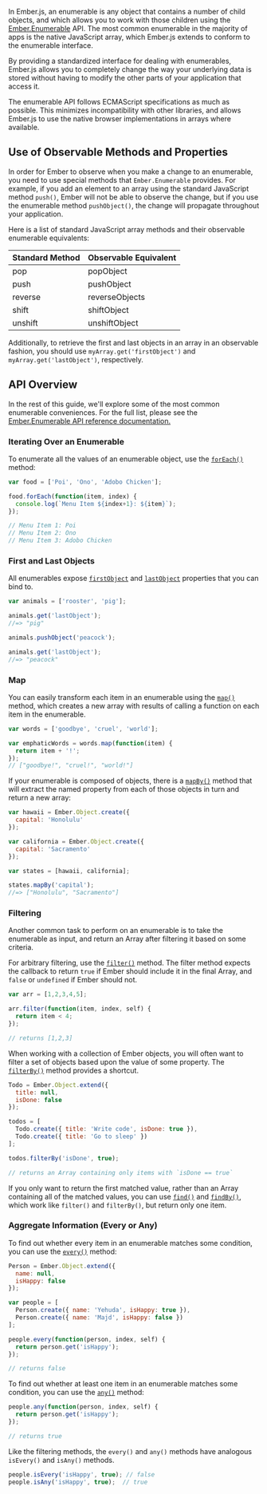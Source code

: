 In Ember.js, an enumerable is any object that contains a number of child
objects, and which allows you to work with those children using the
[Ember.Enumerable](http://emberjs.com/api/classes/Ember.Enumerable.html) API. The most common
enumerable in the majority of apps is the native JavaScript array, which
Ember.js extends to conform to the enumerable interface.

By providing a standardized interface for dealing with enumerables,
Ember.js allows you to completely change the way your underlying data is
stored without having to modify the other parts of your application that
access it.

The enumerable API follows ECMAScript specifications as much as
possible. This minimizes incompatibility with other libraries, and
allows Ember.js to use the native browser implementations in arrays
where available.

## Use of Observable Methods and Properties

In order for Ember to observe when you make a change to an enumerable, you need
to use special methods that `Ember.Enumerable` provides. For example, if you add
an element to an array using the standard JavaScript method `push()`, Ember will
not be able to observe the change, but if you use the enumerable method
`pushObject()`, the change will propagate throughout your application.

Here is a list of standard JavaScript array methods and their observable
enumerable equivalents:

<table>
  <thead>
    <tr><th>Standard Method</th><th>Observable Equivalent</th></tr>
  </thead>
  <tbody>
    <tr><td>pop</td><td>popObject</td></tr>
    <tr><td>push</td><td>pushObject</td></tr>
    <tr><td>reverse</td><td>reverseObjects</td></tr>
    <tr><td>shift</td><td>shiftObject</td></tr>
    <tr><td>unshift</td><td>unshiftObject</td></tr>
  </tbody>
</table>

Additionally, to retrieve the first and last objects in an array
in an observable fashion, you should use `myArray.get('firstObject')` and
`myArray.get('lastObject')`, respectively.

## API Overview

In the rest of this guide, we'll explore some of the most common enumerable
conveniences. For the full list, please see the [Ember.Enumerable API
reference documentation.](http://emberjs.com/api/classes/Ember.Enumerable.html)

### Iterating Over an Enumerable

To enumerate all the values of an enumerable object, use the [`forEach()`][1]
method:

[1]: http://emberjs.com/api/classes/Ember.Enumerable.html#method_forEach

```javascript
var food = ['Poi', 'Ono', 'Adobo Chicken'];

food.forEach(function(item, index) {
  console.log(`Menu Item ${index+1}: ${item}`);
});

// Menu Item 1: Poi
// Menu Item 2: Ono
// Menu Item 3: Adobo Chicken
```

### First and Last Objects

All enumerables expose [`firstObject`][1] and [`lastObject`][2] properties
that you can bind to.

[1]: http://emberjs.com/api/classes/Ember.Enumerable.html#property_firstObject
[2]: http://emberjs.com/api/classes/Ember.Enumerable.html#property_lastObject

```javascript
var animals = ['rooster', 'pig'];

animals.get('lastObject');
//=> "pig"

animals.pushObject('peacock');

animals.get('lastObject');
//=> "peacock"
```

### Map

You can easily transform each item in an enumerable using the
[`map()`][1] method, which creates a new array with results of calling a
function on each item in the enumerable.

[1]: http://emberjs.com/api/classes/Ember.Enumerable.html#method_map

```javascript
var words = ['goodbye', 'cruel', 'world'];

var emphaticWords = words.map(function(item) {
  return item + '!';
});
// ["goodbye!", "cruel!", "world!"]
```

If your enumerable is composed of objects, there is a [`mapBy()`][1]
method that will extract the named property from each of those objects
in turn and return a new array:

[1]: http://emberjs.com/api/classes/Ember.Enumerable.html#method_mapBy

```javascript
var hawaii = Ember.Object.create({
  capital: 'Honolulu'
});

var california = Ember.Object.create({
  capital: 'Sacramento'
});

var states = [hawaii, california];

states.mapBy('capital');
//=> ["Honolulu", "Sacramento"]
```

### Filtering

Another common task to perform on an enumerable is to take the
enumerable as input, and return an Array after filtering it based on
some criteria.

For arbitrary filtering, use the [`filter()`][1] method.  The filter method
expects the callback to return `true` if Ember should include it in the
final Array, and `false` or `undefined` if Ember should not.

[1]: http://emberjs.com/api/classes/Ember.Enumerable.html#method_filter

```javascript
var arr = [1,2,3,4,5];

arr.filter(function(item, index, self) {
  return item < 4;
});

// returns [1,2,3]
```

When working with a collection of Ember objects, you will often want to filter a set of objects based upon the value of some property. The [`filterBy()`][1] method provides a shortcut.

[1]: http://emberjs.com/api/classes/Ember.Enumerable.html#method_filterBy

```javascript
Todo = Ember.Object.extend({
  title: null,
  isDone: false
});

todos = [
  Todo.create({ title: 'Write code', isDone: true }),
  Todo.create({ title: 'Go to sleep' })
];

todos.filterBy('isDone', true);

// returns an Array containing only items with `isDone == true`
```

If you only want to return the first matched value, rather than an Array
containing all of the matched values, you can use [`find()`][1] and [`findBy()`][2],
which work like `filter()` and `filterBy()`, but return only one item.

[1]: http://emberjs.com/api/classes/Ember.Enumerable.html#method_find
[2]: http://emberjs.com/api/classes/Ember.Enumerable.html#method_findBy

### Aggregate Information (Every or Any)

To find out whether every item in an enumerable matches some condition, you can
use the [`every()`][1] method:

[1]: http://emberjs.com/api/classes/Ember.Enumerable.html#method_every

```javascript
Person = Ember.Object.extend({
  name: null,
  isHappy: false
});

var people = [
  Person.create({ name: 'Yehuda', isHappy: true }),
  Person.create({ name: 'Majd', isHappy: false })
];

people.every(function(person, index, self) {
  return person.get('isHappy');
});

// returns false
```

To find out whether at least one item in an enumerable matches some condition,
you can use the [`any()`][1] method:

[1]: http://emberjs.com/api/classes/Ember.Enumerable.html#method_any

```javascript
people.any(function(person, index, self) {
  return person.get('isHappy');
});

// returns true
```

Like the filtering methods, the `every()` and `any()` methods have 
analogous `isEvery()` and `isAny()` methods.

```javascript
people.isEvery('isHappy', true); // false
people.isAny('isHappy', true);  // true
```
